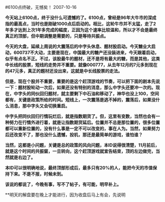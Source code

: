 #6100点终破，无憾矣！
2007-10-16


**今天站上6100点，终于没什么可遗憾的了。6100点，曾经是96年大牛市的深成指的最高点，当时也是刚破1000点后启动的。相比，这轮牛市并不太猛，走了2年多才达到上次1年多完成的幅度，正因为这个速率比较温和，所以才不会是最终真正的顶部，但中期调整是需要的，只是等待共振点。**
 
**今天的大盘，延续上周说的大震荡后的中字头休息、题材股启动。今天糖业大启动，600737不大动，主要是现在，中国最大的糖产还没装进来，今天跟着启动，似乎有点名不正。不过，该股最牛的题材，还不是将有最大的糖，而是其他，这类中长线的股票，短线的走势并不重要。就像000777，从去年12月的7元多到现在的47元多，真正的题材还没出来，这就是中长线股票的走法。**
 
**但是，现在个股并不重要，重要的是这个赶顶游戏的节奏，可以把下面的剧本先说一下：题材股轮动一次后，如果还没有特别的消息，那么中字头还要冲一次的。现在，中字头的同伙回归题材，就主要剩下中石油和移动了，神华也没上100，空间都有，关键是政策所给的时间。短线上，一次震荡是逃不掉的，震荡后，如果没什么消息，那中字头又会切换重启。**
 
**中字头把同伙回归行情玩烂后，就是指数期货了。但，这里有变数，当然也会有一种努力在行情外进行着，就是让指数期货延后。位置并不总是那位置的，很多位置都可以重新位置的，没有什么事是一定不可以改变的，事在人为。当然，如果努力后还改变不了，那也没什么遗憾，投机，那还是最简单的游戏，谁怕谁？**
 
**当然，这都是小问题，关键是总的政策的风向问题，本ID说得很清楚，11月前后，就是这个时间的共振窗，一旦转向，这个赶顶游戏就宣告结束，顶的左边做完，当然就是右边了。**
 
**本ID可以很明确地说，最终顶部形成后，最多只有20%的人，能把今天的市值保持下来。不是不报，时候未到。**
 
**该说的都说了，今晚有事，写不了帖子，有可能，明早补上。**
 
**明天的解盘要在晚上才能进行，因为收盘后马上有会，先说明